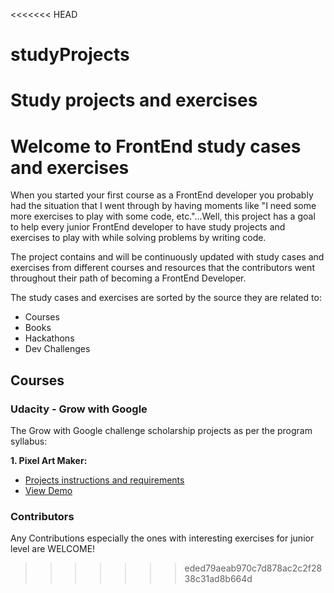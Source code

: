 <<<<<<< HEAD
# studyProjects
Study projects and exercises 
=======
# Welcome to FrontEnd study cases and exercises 

When you started your first course as a FrontEnd developer you probably had the situation that I went through by having moments like "I need some more exercises to play with some code, etc."...Well, this project has a goal to help every junior FrontEnd developer to have study projects and exercises to play with while solving problems by writing code.

The project contains and will be continuously updated with study cases and exercises from different courses and resources that the contributors went throughout their path of becoming a FrontEnd Developer. 

The study cases and exercises are sorted by the source they are related to: 

  - Courses 
  - Books 
  - Hackathons 
  - Dev Challenges 

## Courses 

### Udacity - Grow with Google
The Grow with Google challenge scholarship projects as per the program syllabus:
 
**1. Pixel Art Maker:**
  - <a href="https://github.com/Kaisky/frontEndExercises/tree/master/PixelArtMaker" target="_blank">Projects instructions and requirements</a>
  - [View Demo](https://kaisky.github.io/frontEndExercises/PixelArtMaker/)

### Contributors 

Any Contributions especially the ones with interesting exercises for junior level are WELCOME!  
>>>>>>> eded79aeab970c7d878ac2c2f2838c31ad8b664d
